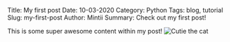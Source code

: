 Title: My first post
Date: 10-03-2020
Category: Python
Tags: blog, tutorial
Slug: my-first-post
Author: Mintii
Summary: Check out my first post!

This is some super awesome content within my post!
![Cutie the cat]({static}/images/cutie_the_cat.jpg)
